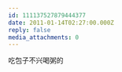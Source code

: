 ```yaml
---
id: 111137527879444377
date: 2011-01-14T02:27:00.000Z
reply: false
media_attachments: 0
---
```


吃包子不兴喝粥的 ​​​​

